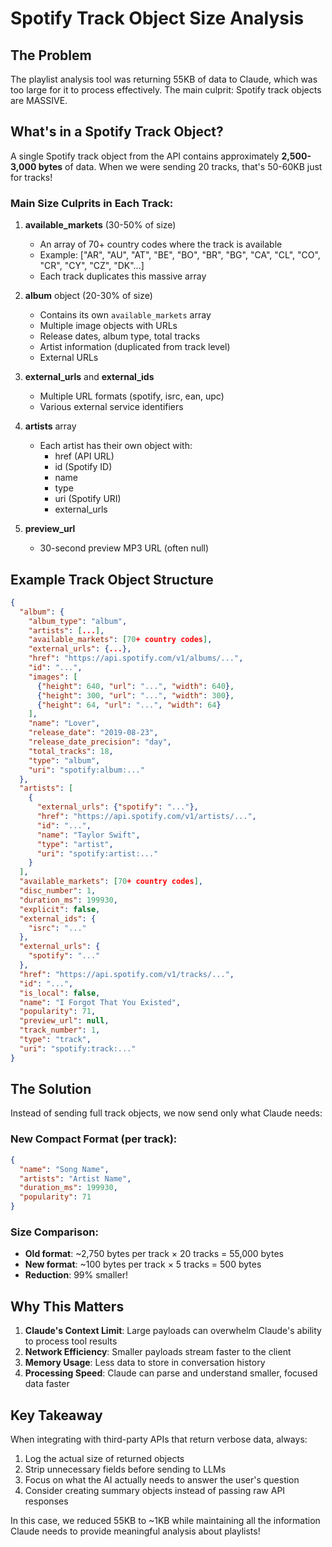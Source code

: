 # Spotify Track Object Size Analysis

## The Problem
The playlist analysis tool was returning 55KB of data to Claude, which was too large for it to process effectively. The main culprit: Spotify track objects are MASSIVE.

## What's in a Spotify Track Object?

A single Spotify track object from the API contains approximately **2,500-3,000 bytes** of data. When we were sending 20 tracks, that's 50-60KB just for tracks!

### Main Size Culprits in Each Track:

1. **available_markets** (30-50% of size)
   - An array of 70+ country codes where the track is available
   - Example: ["AR", "AU", "AT", "BE", "BO", "BR", "BG", "CA", "CL", "CO", "CR", "CY", "CZ", "DK"...]
   - Each track duplicates this massive array

2. **album** object (20-30% of size)
   - Contains its own `available_markets` array
   - Multiple image objects with URLs
   - Release dates, album type, total tracks
   - Artist information (duplicated from track level)
   - External URLs

3. **external_urls** and **external_ids**
   - Multiple URL formats (spotify, isrc, ean, upc)
   - Various external service identifiers

4. **artists** array
   - Each artist has their own object with:
     - href (API URL)
     - id (Spotify ID)
     - name
     - type
     - uri (Spotify URI)
     - external_urls

5. **preview_url**
   - 30-second preview MP3 URL (often null)

## Example Track Object Structure
```json
{
  "album": {
    "album_type": "album",
    "artists": [...],
    "available_markets": [70+ country codes],
    "external_urls": {...},
    "href": "https://api.spotify.com/v1/albums/...",
    "id": "...",
    "images": [
      {"height": 640, "url": "...", "width": 640},
      {"height": 300, "url": "...", "width": 300},
      {"height": 64, "url": "...", "width": 64}
    ],
    "name": "Lover",
    "release_date": "2019-08-23",
    "release_date_precision": "day",
    "total_tracks": 18,
    "type": "album",
    "uri": "spotify:album:..."
  },
  "artists": [
    {
      "external_urls": {"spotify": "..."},
      "href": "https://api.spotify.com/v1/artists/...",
      "id": "...",
      "name": "Taylor Swift",
      "type": "artist",
      "uri": "spotify:artist:..."
    }
  ],
  "available_markets": [70+ country codes],
  "disc_number": 1,
  "duration_ms": 199930,
  "explicit": false,
  "external_ids": {
    "isrc": "..."
  },
  "external_urls": {
    "spotify": "..."
  },
  "href": "https://api.spotify.com/v1/tracks/...",
  "id": "...",
  "is_local": false,
  "name": "I Forgot That You Existed",
  "popularity": 71,
  "preview_url": null,
  "track_number": 1,
  "type": "track",
  "uri": "spotify:track:..."
}
```

## The Solution

Instead of sending full track objects, we now send only what Claude needs:

### New Compact Format (per track):
```json
{
  "name": "Song Name",
  "artists": "Artist Name",
  "duration_ms": 199930,
  "popularity": 71
}
```

### Size Comparison:
- **Old format**: ~2,750 bytes per track × 20 tracks = 55,000 bytes
- **New format**: ~100 bytes per track × 5 tracks = 500 bytes
- **Reduction**: 99% smaller!

## Why This Matters

1. **Claude's Context Limit**: Large payloads can overwhelm Claude's ability to process tool results
2. **Network Efficiency**: Smaller payloads stream faster to the client
3. **Memory Usage**: Less data to store in conversation history
4. **Processing Speed**: Claude can parse and understand smaller, focused data faster

## Key Takeaway

When integrating with third-party APIs that return verbose data, always:
1. Log the actual size of returned objects
2. Strip unnecessary fields before sending to LLMs
3. Focus on what the AI actually needs to answer the user's question
4. Consider creating summary objects instead of passing raw API responses

In this case, we reduced 55KB to ~1KB while maintaining all the information Claude needs to provide meaningful analysis about playlists!